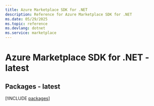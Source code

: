 ```yaml
---
title: Azure Marketplace SDK for .NET
description: Reference for Azure Marketplace SDK for .NET
ms.date: 05/29/2025
ms.topic: reference
ms.devlang: dotnet
ms.service: marketplace
---
```

# Azure Marketplace SDK for .NET - latest
## Packages - latest
[!INCLUDE [packages](marketplace-index.md)]